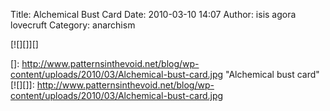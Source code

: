 Title: Alchemical Bust Card
Date: 2010-03-10 14:07
Author: isis agora lovecruft
Category: anarchism

[![][]][]

  []: http://www.patternsinthevoid.net/blog/wp-content/uploads/2010/03/Alchemical-bust-card.jpg
    "Alchemical bust card"
  [![][]]: http://www.patternsinthevoid.net/blog/wp-content/uploads/2010/03/Alchemical-bust-card.jpg
